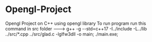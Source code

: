 # Opengl-Project
Opengl Project on C++ using opengl library
To run program run this command in src folder 
    ---> g++ -g --std=c++17 -I../include -L../lib ../src/*.cpp ../src/glad.c -lglfw3dll -o main; ./main.exe;
